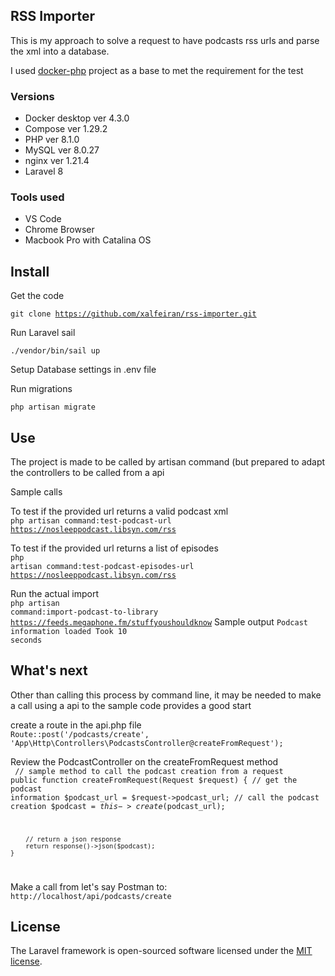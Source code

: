 ## RSS Importer

This is my approach to solve a request to have podcasts rss urls and parse the xml into a database.

I used <a href="https://github.com/docker-php/docker-php">docker-php</a> project as a base to met the requirement for the test

<h3>Versions</h3>
<ul>
  <li>Docker desktop ver 4.3.0</li>
  <li>Compose ver 1.29.2</li>
  <li>PHP ver 8.1.0</li>
  <li>MySQL ver 8.0.27</li>
  <li>nginx ver 1.21.4</li>
  <li>Laravel 8</li>
</ul>

<h3>Tools used</h3>
<ul>
    <li>VS Code</li>
    <li>Chrome Browser</li>
    <li>Macbook Pro with Catalina OS</li>
</ul>

## Install

Get the code

<code>git clone https://github.com/xalfeiran/rss-importer.git</code>

Run Laravel sail

<code>./vendor/bin/sail up</code>

Setup Database settings in .env file

Run migrations

<code>php artisan migrate</code>

## Use

The project is made to be called by artisan command (but prepared to adapt the controllers to be called from a api 

Sample calls

To test if the provided url returns a valid podcast xml<br/>
<code>php artisan command:test-podcast-url https://nosleeppodcast.libsyn.com/rss</code>

To test if the provided url returns a list of episodes<br/>
<code>php artisan command:test-podcast-episodes-url https://nosleeppodcast.libsyn.com/rss</code>

Run the actual import<br/>
<code>php artisan command:import-podcast-to-library https://feeds.megaphone.fm/stuffyoushouldknow</code>
Sample output
<code>Podcast information loaded
Took 10 seconds</code>

## What's next

Other than calling this process by command line, it may be needed to make a call using a api to the sample code provides a good start

create a route in the api.php file<br/>
<code>Route::post('/podcasts/create', 'App\Http\Controllers\PodcastsController@createFromRequest');</code>

Review the PodcastController on the createFromRequest method<br/>
<code>
    // sample method to call the podcast creation from a request
    public function createFromRequest(Request $request)
    {
        // get the podcast information
        $podcast_url = $request->podcast_url;
        // call the podcast creation
        $podcast = $this->create($podcast_url);

        // return a json response
        return response()->json($podcast);
    }
</code>

Make a call from let's say Postman to: <code>http://localhost/api/podcasts/create</code>





## License

The Laravel framework is open-sourced software licensed under the [MIT license](https://opensource.org/licenses/MIT).
